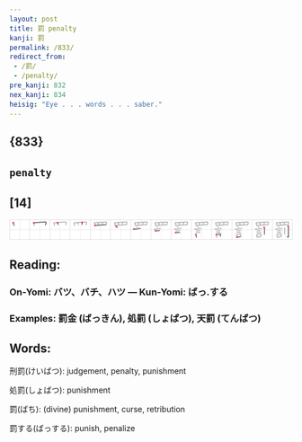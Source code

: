 ```yaml
---
layout: post
title: 罰 penalty
kanji: 罰
permalink: /833/
redirect_from:
 - /罰/
 - /penalty/
pre_kanji: 832
nex_kanji: 834
heisig: "Eye . . . words . . . saber."
---
```


## {833}

## `penalty`

## [14]

<div class="stroke"><img src="../images/E7BDB0.png" /></div>

## Reading:

### On-Yomi: バツ、バチ、ハツ &mdash; Kun-Yomi: ばっ.する

### Examples: 罰金 (ばっきん), 処罰 (しょばつ), 天罰 (てんばつ)

## Words:

刑罰(けいばつ): judgement, penalty, punishment

処罰(しょばつ): punishment

罰(ばち): (divine) punishment, curse, retribution

罰する(ばっする): punish, penalize
